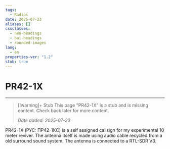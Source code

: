 ```yaml
---
tags:
  - Radios
date: 2025-07-23
aliases: []
cssclasses:
  - neo-headings
  - bai-headings
  - rounded-images
lang:
  - en
properties-ver: "1.2"
stub: true
---
```

# PR42-1X

***

>[!warning]+ Stub
> This page "PR42-1X" is a stub and is missing content. Check back later for more content.
> 
> *Date added: 2025-07-23*

PR42-1X (РУС: ПР42-1КС) is a self assigned callsign for my experimental 10 meter reviver. The antenna itself is made using audio cable recycled from a old surround sound system. The antenna is connected to a RTL-SDR V3.
